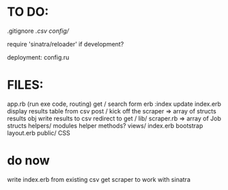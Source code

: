 # TO DO:
.gitignore
  *.csv
  config/*

require 'sinatra/reloader' if development?

deployment: config.ru

# FILES:
  app.rb (run exe code, routing)
    get /
      search form
      erb :index
      update index.erb
        display results table from csv
    post /
      kick off the scraper => array of structs
      results obj
        write results to csv
      redirect to get /
  lib/
    scraper.rb => array of Job structs
  helpers/
    modules
    helper methods?
  views/
    index.erb
      bootstrap
    layout.erb
  public/
    CSS

# do now
  write index.erb from existing csv
  get scraper to work with sinatra
